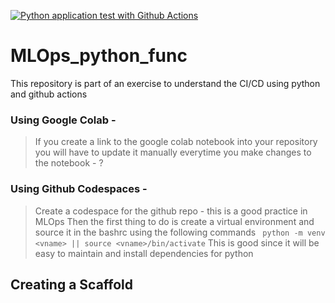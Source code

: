 
[![Python application test with Github Actions](https://github.com/ChakreshIITGN/MLOps_python_func/actions/workflows/main.yml/badge.svg)](https://github.com/ChakreshIITGN/MLOps_python_func/actions/workflows/main.yml)

# MLOps_python_func
This repository is part of an exercise to understand the CI/CD using python and github actions 


### Using Google Colab - 

> If you create a link to the google colab notebook into your repository you will have to update it manually everytime you make changes to the notebook - ?

### Using Github Codespaces - 
> Create a codespace for the github repo - this is a good practice in MLOps
> Then the first thing to do is create a virtual environment and source it in the bashrc using the following commands
    ` python -m venv <vname> || source <vname>/bin/activate`
> This is good since it will be easy to maintain and install dependencies for python

## Creating a Scaffold
